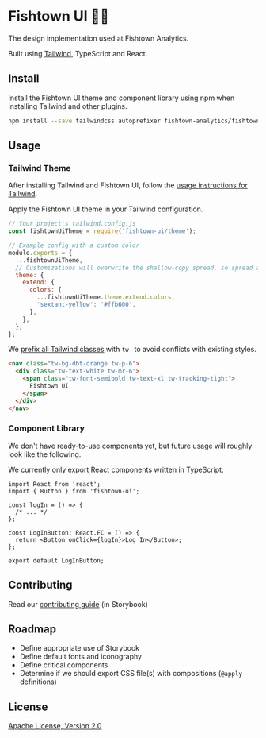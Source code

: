 # Fishtown UI 🎨🐠

The design implementation used at Fishtown Analytics.

Built using [Tailwind](https://tailwindcss.com/), TypeScript and React.

## Install

Install the Fishtown UI theme and component library using npm when installing Tailwind and other plugins.

```sh
npm install --save tailwindcss autoprefixer fishtown-analytics/fishtown-ui
```

## Usage

### Tailwind Theme

After installing Tailwind and Fishtown UI, follow the [usage instructions for Tailwind](https://tailwindcss.com/docs/installation#add-tailwind-to-your-css).

Apply the Fishtown UI theme in your Tailwind configuration.

```js
// Your project's tailwind.config.js
const fishtownUiTheme = require('fishtown-ui/theme');

// Example config with a custom color
module.exports = {
  ...fishtownUiTheme,
  // Customizations will overwrite the shallow-copy spread, so spread again where appropriate
  theme: {
    extend: {
      colors: {
        ...fishtownUiTheme.theme.extend.colors,
        'sextant-yellow': '#ffb600',
      },
    },
  },
};
```

We [prefix all Tailwind classes](https://tailwindcss.com/docs/configuration#prefix) with `tw-` to avoid conflicts with existing styles.

```html
<nav class="tw-bg-dbt-orange tw-p-6">
  <div class="tw-text-white tw-mr-6">
    <span class="tw-font-semibold tw-text-xl tw-tracking-tight">
      Fishtown UI
    </span>
  </div>
</nav>
```

### Component Library

We don't have ready-to-use components yet, but future usage will roughly look like the following.

We currently only export React components written in TypeScript.

```tsx
import React from 'react';
import { Button } from 'fishtown-ui';

const logIn = () => {
  /* ... */
};

const LogInButton: React.FC = () => {
  return <Button onClick={logIn}>Log In</Button>;
};

export default LogInButton;
```

## Contributing

Read our [contributing guide](/story/docs-contributing--page) (in Storybook)

## Roadmap

- Define appropriate use of Storybook
- Define default fonts and iconography
- Define critical components
- Determine if we should export CSS file(s) with compositions (`@apply` definitions)

## License

[Apache License, Version 2.0](LICENSE)
